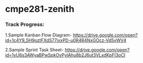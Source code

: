# cmpe281-zenith
### Track Progress: 
1.Sample Kanban Flow Diagram- https://drive.google.com/open?id=1c4Y9_5H9oztFXdS77ixxPD-u0R4R4NxGOcz-Vd5vWV4
                                           
2.Sample Sprint Task Sheet- https://drive.google.com/open?id=1yU6s3AWyaBPwSpkOvPylAhu8b2J6ut3VLxdKpFI3oCI
